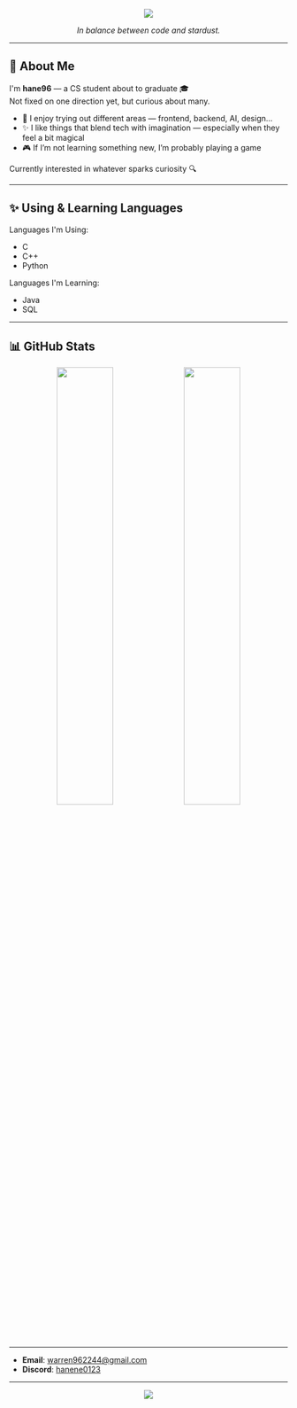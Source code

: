<p align="center">
  <img src="https://capsule-render.vercel.app/api?type=waving&color=0e1a40&height=180&section=header&text=hane96&fontColor=ffffff&fontSize=40&animation=fadeIn" />
</p>

<p align="center">
  <em>In balance between code and stardust.</em>
</p>

---

## 🧭 About Me

I'm **hane96** — a CS student about to graduate 🎓  
Not fixed on one direction yet, but curious about many.

- 🧪 I enjoy trying out different areas — frontend, backend, AI, design... 
- ✨ I like things that blend tech with imagination — especially when they feel a bit magical
- 🎮 If I’m not learning something new, I’m probably playing a game


Currently interested in whatever sparks curiosity 🔍



---


## ✨ Using & Learning Languages


Languages I'm Using:
  - C
  - C++
  - Python

Languages I'm Learning:
  - Java
  - SQL




---

## 📊 GitHub Stats

<div align="center">
  <img src="https://github-readme-stats.vercel.app/api?username=hane96&show_icons=true&theme=tokyonight&hide_border=true" width="45%" />
  <img src="https://github-readme-stats.vercel.app/api/top-langs/?username=hane96&layout=compact&theme=tokyonight&hide_border=true" width="45%" />
</div>

---

- **Email**: [warren962244@gmail.com](mailto:warren962244@gmail.com)
- **Discord**: [hanene0123](https://discordapp.com/users/hanene0123)

---

<p align="center">
  <img src="https://capsule-render.vercel.app/api?type=waving&color=0e1a40&height=120&section=footer"/>
</p>


